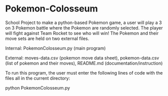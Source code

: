 # Pokemon-Colosseum
School Project to make a python-based Pokemon game, a user will play a 3 on 3 Pokemon battle where the Pokemon are randomly selected.
The player will fight against Team Rocket to see who will win!
The Pokemon and their move sets are held on two external files.

Internal: PokemonColosseum.py (main program)

External: moves-data.csv (pokemon move data sheet), pokemon-data.csv (list of pokemon and their moves), README.md (documentation/instruction)


To run this program, the user must enter the following lines of code with the files all in the current directory:

python PokemonColosseum.py
